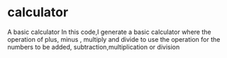 # calculator
A basic calculator
In this code,I generate a basic calculator where the operation of plus, minus , multiply and divide to use the operation for the numbers to be added, subtraction,multiplication or division
